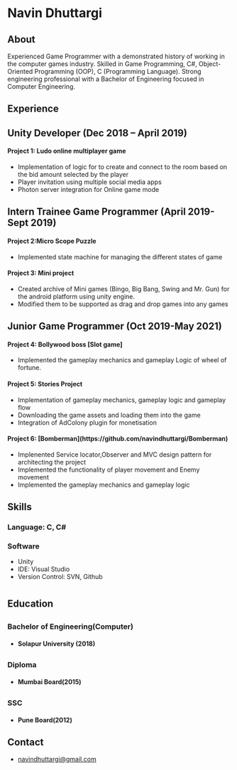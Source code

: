 <h1> Navin Dhuttargi</h1>

##                                                                                   About 

Experienced Game Programmer with a demonstrated history of working in the computer games industry. Skilled in Game Programming, C#, Object-Oriented Programming (OOP), C (Programming Language). Strong engineering professional with a Bachelor of Engineering focused in Computer Engineering.

## Experience
<h2>Unity Developer (Dec 2018 – April 2019)</h2>

<h4> Project 1: Ludo online multiplayer game </h4>

* Implementation of logic for to create and connect to the room based on the bid amount selected by the player
* Player invitation using multiple social media apps
* Photon server integration for Online game mode

<h2>Intern Trainee Game Programmer (April 2019-Sept 2019)</h2>

<h4> Project 2:Micro Scope Puzzle</h4>

* Implemented state machine for managing the different states of game

<h4> Project 3: Mini project</h4>

* Created archive of Mini games (Bingo, Big Bang, Swing and Mr. Gun) for the android platform using unity engine.
* Modified them to be supported as drag and drop games into any games

<h2> Junior Game Programmer (Oct 2019-May 2021) </h2>
<h4> Project 4: Bollywood boss [Slot game]</h4>

* Implemented the gameplay mechanics and gameplay Logic of wheel of fortune.

<h4> Project 5: Stories Project</h4>

* Implementation of gameplay mechanics, gameplay logic and gameplay flow
* Downloading the game assets and loading them into the game
* Integration of AdColony plugin for monetisation

<h4> Project 6: [Bomberman](https://github.com/navindhuttargi/Bomberman)</h4>

* Implenented Service locator,Observer and MVC design pattern for architecting the project
* Implemented the functionality of player movement and Enemy movement
* Implemented the gameplay mechanics and gameplay logic

## Skills
### Language: C, C#
### Software
* Unity
* IDE: Visual Studio
* Version Control: SVN, Github

# <h2> Education </h2>

## <h3> Bachelor of Engineering(Computer)</h3>
* <h4> Solapur University (2018) </h4>

## <h3> Diploma</h3>
* <h4> Mumbai Board(2015)</h4>

## <h3> SSC </h3>
* <h4> Pune Board(2012)</h4>

## Contact
* [navindhuttargi@gmail.com](navinduttargi@gmail.com)




